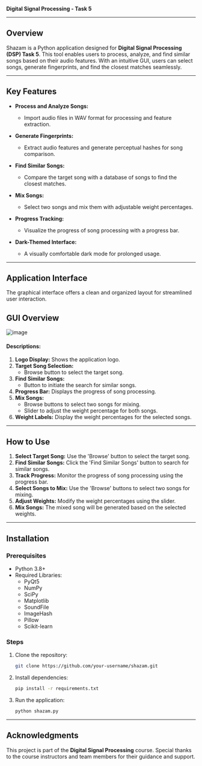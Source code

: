 
**Digital Signal Processing - Task 5**

---

## Overview

Shazam is a Python application designed for **Digital Signal Processing (DSP) Task 5**. This tool enables users to process, analyze, and find similar songs based on their audio features. With an intuitive GUI, users can select songs, generate fingerprints, and find the closest matches seamlessly.

---

## Key Features

- **Process and Analyze Songs:**
  - Import audio files in WAV format for processing and feature extraction.

- **Generate Fingerprints:**
  - Extract audio features and generate perceptual hashes for song comparison.

- **Find Similar Songs:**
  - Compare the target song with a database of songs to find the closest matches.

- **Mix Songs:**
  - Select two songs and mix them with adjustable weight percentages.

- **Progress Tracking:**
  - Visualize the progress of song processing with a progress bar.

- **Dark-Themed Interface:**
  - A visually comfortable dark mode for prolonged usage.

---

## Application Interface

The graphical interface offers a clean and organized layout for streamlined user interaction.

## GUI Overview
![image](https://github.com/user-attachments/assets/a8c43770-488b-40e9-83a9-7e7012b623e9)


#### Descriptions:
1. **Logo Display:** Shows the application logo.
2. **Target Song Selection:**
   - Browse button to select the target song.
3. **Find Similar Songs:**
   - Button to initiate the search for similar songs.
4. **Progress Bar:** Displays the progress of song processing.
5. **Mix Songs:**
   - Browse buttons to select two songs for mixing.
   - Slider to adjust the weight percentage for both songs.
6. **Weight Labels:** Display the weight percentages for the selected songs.

---

## How to Use

1. **Select Target Song:** Use the 'Browse' button to select the target song.
2. **Find Similar Songs:** Click the 'Find Similar Songs' button to search for similar songs.
3. **Track Progress:** Monitor the progress of song processing using the progress bar.
4. **Select Songs to Mix:** Use the 'Browse' buttons to select two songs for mixing.
5. **Adjust Weights:** Modify the weight percentages using the slider.
6. **Mix Songs:** The mixed song will be generated based on the selected weights.

---

## Installation

### Prerequisites

- Python 3.8+
- Required Libraries:
  - PyQt5
  - NumPy
  - SciPy
  - Matplotlib
  - SoundFile
  - ImageHash
  - Pillow
  - Scikit-learn

### Steps

1. Clone the repository:

   ```bash
   git clone https://github.com/your-username/shazam.git
   ```
2. Install dependencies:
   ```bash
   pip install -r requirements.txt
   ```
3. Run the application:
   ```bash
   python shazam.py
   ```

---

## Acknowledgments

This project is part of the **Digital Signal Processing** course. Special thanks to the course instructors and team members for their guidance and support.
